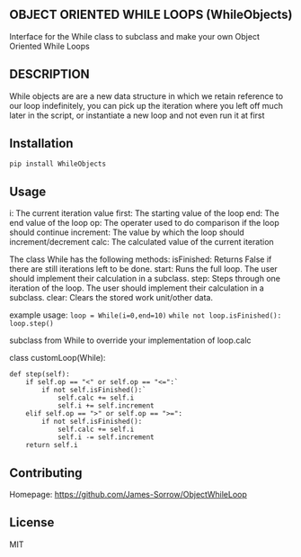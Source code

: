 ## OBJECT ORIENTED WHILE LOOPS (WhileObjects)

Interface for the While class to subclass and make your own Object Oriented While Loops

## DESCRIPTION

While objects are are a new data structure in which we retain reference to our loop indefinitely,
you can pick up the iteration where you left off much later in the script, or instantiate a new loop and not even run it at first

## Installation

`pip install WhileObjects`

## Usage

 i: The current iteration value
 first: The starting value of the loop
 end: The end value of the loop
 op: The operater used to do comparison if the loop should continue
 increment: The value by which the loop should increment/decrement
 calc: The calculated value of the current iteration

 The class While has the following methods:
    isFinished: Returns False if there are still iterations left to be done.
    start: Runs the full loop. The user should implement their calculation in a subclass.
    step: Steps through one iteration of the loop. The user should implement their calculation in a subclass.
    clear: Clears the stored work unit/other data.

example usage:
`loop = While(i=0,end=10)`
`while not loop.isFinished():`
`loop.step()`

subclass from While to override your implementation of loop.calc

class customLoop(While):

    def step(self):
        if self.op == "<" or self.op == "<=":`
            if not self.isFinished():`
                self.calc += self.i
                self.i += self.increment
        elif self.op == ">" or self.op == ">=":
            if not self.isFinished():
                self.calc += self.i
                self.i -= self.increment            
        return self.i


## Contributing

Homepage: https://github.com/James-Sorrow/ObjectWhileLoop

## License

MIT